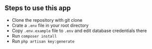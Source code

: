 ## Steps to use this app
- Clone the repository with git clone
- Crate a `.env` file in your root directory
- Copy `.env.example` file to `.env` and edit database credentials there
- Run `composer install`
- Run `php artisan key:generate`
